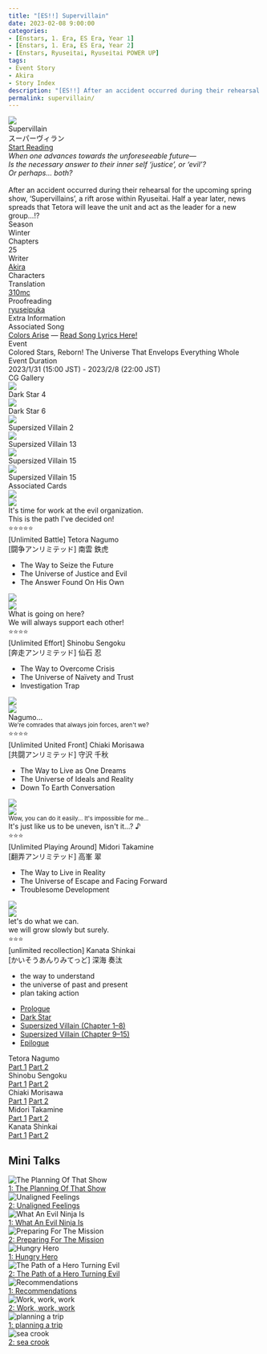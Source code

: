 ```yaml
---
title: "[ES!!] Supervillain"
date: 2023-02-08 9:00:00
categories:
- [Enstars, 1. Era, ES Era, Year 1]
- [Enstars, 1. Era, ES Era, Year 2]
- [Enstars, Ryuseitai, Ryuseitai POWER UP]
tags:
- Event Story
- Akira
- Story Index
description: "[ES!!] After an accident occurred during their rehearsal for the upcoming spring show, ‘Supervillains’, a rift arose within Ryuseitai. Half a year later…"
permalink: supervillain/
---
```


<div class="preview-wrapper" style="--storyColor:#5ac189;--storyColor-rgb:90,193,137;--storyColor-h:147.4;--storyColor-s:45.4%;--storyColor-l:55.5%;">
    <div class="grid-wrapper">
        <div class="preview-background" style="background-image: url('/img/es/eventstory/supervillain/tetorabcgframe.jpg')"></div>
        <div class="preview-box">
            <div class="title-area">
                <div class="title-area__title">Supervillain</div>
                <div class="title-area__subtitle">スーパーヴィラン</div>
                <div class="title-area__start"><a href="/supervillain/prologue">Start Reading</a></div>
            </div>
            <div class="info-area">
                <div class="synopsis">
                <em>When one advances towards the unforeseeable future—<br>
                Is the necessary answer to their inner self ‘justice’, or ‘evil’?<br>
                Or perhaps… both?</em><br><br>After an accident occurred during their rehearsal for the upcoming spring show, ‘Supervillains’, a rift arose within Ryuseitai. Half a year later, news spreads that Tetora will leave the unit and act as the leader for a new group…!?
                </div>
                <div class="info">
                    <div class="info-item season">
                        <div class="label">
                            Season
                        </div>
                        <div class="value">
                            Winter
                        </div>
                    </div>
                    <div class="info-item chapters">
                        <div class="label">
                            Chapters
                        </div>
                        <div class="value">
                            25
                        </div>
                    </div>
                    <div class="info-item writer">
                        <div class="label">
                            Writer
                        </div>
                        <div class="value">
                            <a href="/tags/Akira/">Akira</a>
                        </div>
                    </div>
                    <div class="info-item characters">
                        <div class="label">
                            Characters
                        </div>
                        <div class="value">
                        <a href="/categories/Enstars/Tetora" character="Tetora"></a>
                        <a href="/categories/Enstars/Shinobu" character="Shinobu"></a>
                        <a href="/categories/Enstars/Chiaki" character="Chiaki"></a>
                        <a href="/categories/Enstars/Midori" character="Midori"></a>
                        <a href="/categories/Enstars/Kanata" character="Kanata"></a>
                        </div>
                    </div>
                    <div class="info-item tl">
                        <div class="label">
                            Translation
                        </div>
                        <div class="value">
                            <a href="/about">310mc</a>
                        </div>
                    </div>
                    <div class="info-item pr">
                        <div class="label">
                            Proofreading
                        </div>
                        <div class="value">
                            <a href="https://ryuseipuka.notion.site/proofed-by-ryuseipuka-020757643ea94baabea5e7d21f325a8b" target="_blank">ryuseipuka</a>
                            </div>
                        </div>
                    </div>
                </div>
            </div>
        </div>
    </div>

<!-- more -->

<style>
    .preview-wrapper {
        display: none;
    }
    @media (max-width: 567px) {
        .post-block {
            padding: 5px 10px 8px !important;
        }
    }
</style>

<link rel="stylesheet" href="/cssfolder/removewidth.css">

<div class="story-wrapper" style="--storyColor:#5ac189;--storyColor-rgb:90,193,137;--storyColor-h:147.4;--storyColor-s:45.4%;--storyColor-l:55.5%;">
    <div class="grid-wrapper">
        <div class="story-background" style="background: top/cover url(/img/es/eventstory/supervillain/tetoraorigcg.jpg)"></div>
        <div class="story-box">
            <div class="story-cover">
                <div><img src="/img/es/eventstory/supervillain/tetorabcgframe_300px.jpg"></div>
            </div>
            <div class="title-area">
                <div class="title-area__title">Supervillain</div>
                <div class="title-area__subtitle">スーパーヴィラン</div>
                <div class="title-area__start">
                    <a href="prologue">Start Reading</a>
                </div>
            </div>
            <div class="info-area">
                <div class="synopsis">
                <em>When one advances towards the unforeseeable future—<br>
                Is the necessary answer to their inner self ‘justice’, or ‘evil’?<br>
                Or perhaps… both?</em><br><br>After an accident occurred during their rehearsal for the upcoming spring show, ‘Supervillains’, a rift arose within Ryuseitai. Half a year later, news spreads that Tetora will leave the unit and act as the leader for a new group…!?
                </div>
                <div class="info">
                    <div class="info-item season">
                        <div class="label">
                            Season
                        </div>
                        <div class="value">
                            Winter
                        </div>
                    </div>
                    <div class="info-item chapters">
                        <div class="label">
                            Chapters
                        </div>
                        <div class="value">
                            25
                        </div>
                    </div>
                    <div class="info-item writer">
                        <div class="label">
                            Writer
                        </div>
                        <div class="value">
                            <a href="/tags/Akira/">Akira</a>
                        </div>
                    </div>
                    <div class="info-item characters">
                        <div class="label">
                            Characters
                        </div>
                        <div class="value">
                        <a href="/categories/Enstars/Tetora" character="Tetora"></a>
                        <a href="/categories/Enstars/Shinobu" character="Shinobu"></a>
                        <a href="/categories/Enstars/Chiaki" character="Chiaki"></a>
                        <a href="/categories/Enstars/Midori" character="Midori"></a>
                        <a href="/categories/Enstars/Kanata" character="Kanata"></a>
                        </div>
                    </div>
                    <div class="info-item tl">
                        <div class="label">
                            Translation
                        </div>
                        <div class="value">
                          <a href="/about">310mc</a>
                        </div>
                    </div>
                    <div class="info-item pr">
                        <div class="label">
                            Proofreading
                        </div>
                        <div class="value">
                            <a href="https://ryuseipuka.notion.site/proofed-by-ryuseipuka-020757643ea94baabea5e7d21f325a8b" target="_blank">ryuseipuka</a>
                        </div>
                    </div>
                </div>
                <div class="extra-area">
                    <div class="tab-header">
                        <div class="tab-header__name">Extra Information</div>
                    </div>
                    <div class="tab-content">
                        <div class="tab-item">
                          <div class="label">
                            Associated Song
                            </div>
                          <div class="value">
                            <a href="https://www.youtube.com/watch?v=lEKV8kzVp-4">Colors Arise</a> — <a href="/colors_arise">Read Song Lyrics Here!</a>
                            </div>
                        </div>
                        <div class="tab-item">
                            <div class="label">
                                Event
                            </div>
                            <div class="value">
                                Colored Stars, Reborn! The Universe That Envelops Everything Whole
                            </div>
                        </div>
                        <div class="tab-item">
                            <div class="label">
                                Event Duration
                            </div>
                            <div class="value">
                                2023/1/31 (15:00 JST) - 2023/2/8 (22:00 JST)
                            </div>
                        </div>
                    </div>
                </div>
                <div class="cg-gallery">
                    <div class="tab-header">
                        <div class="tab-header__name">CG Gallery</div>
                    </div>
                    <div class="tab-content">
                        <div class="gallery">
                            <div class="gallery-item">
                                <div class="image">
                                    <img src="/img/es/eventstory/supervillain/tetoraorigcg.jpg">
                                </div>
                                <div class="caption">
                                    Dark Star 4
                                </div>
                            </div>
                            <div class="gallery-item">
                                <div class="image">
                                    <img src="/img/es/eventstory/supervillain/shinobuorigcg.jpg">
                                </div>
                                <div class="caption">
                                    Dark Star 6
                                </div>
                            </div>
                            <div class="gallery-item">
                                <div class="image">
                                    <img src="/img/es/eventstory/supervillain/chiakiorigcg.jpg">
                                </div>
                                <div class="caption">
                                    Supersized Villain 2
                                </div>
                            </div>
                            <div class="gallery-item">
                                <div class="image">
                                    <img src="/img/es/eventstory/supervillain/shinobubcg.jpg">
                                </div>
                                <div class="caption">
                                    Supersized Villain 13
                                </div>
                            </div>
                            <div class="gallery-item">
                                <div class="image">
                                    <img src="/img/es/eventstory/supervillain/chiakibcg.jpg">
                                </div>
                                <div class="caption">
                                    Supersized Villain 15
                                </div>
                            </div>
                            <div class="gallery-item">
                                <div class="image">
                                    <img src="/img/es/eventstory/supervillain/tetorabcg.jpg">
                                </div>
                                <div class="caption">
                                    Supersized Villain 15
                                </div>
                            </div>
                        </div>
                    </div>
                </div>
                <div class="story-cards">
                    <div class="tab-header">
                        <div class="tab-header__name">Associated Cards</div>
                    </div>
                    <div class="tab-content">
                        <div class="cards">
                            <div class="cards-item">
                                <div class="image">
                                    <div class="single unbloomed">
                                        <img src="/img/es/eventstory/supervillain/tetoraframe_300px.jpg">
                                    </div>
                                    <div class="single bloomed">
                                        <img src="/img/es/eventstory/supervillain/tetorabcgframe_300px.jpg">
                                    </div>
                                    <div class="quotes__wrapper">
                                        <div class="quotes">
                                            <div class="unbloomed">It's time for work at the evil organization.<!--悪の組織のお仕事だ--></div>
                                            <div class="bloomed">This is the path I've decided on!<!--これが俺の決めた道ッス！--></div>
                                        </div>
                                    </div>
                                </div>
                                <div class="lightbox">
                                    <div class="card__name">⭐⭐⭐⭐⭐<br>[Unlimited Battle] Tetora Nagumo</div>
                                    <div class="card__jp">[闘争アンリミテッド] 南雲 鉄虎</div>
                                    <div class="skills">
                                        <ul>
                                            <li id="center">
                                                <div class="name">The Way to Seize the Future<!--未来の掴み方--></div>
                                                <div class="desc"></div>
                                            </li>
                                            <li id="live">
                                                <div class="name">The Universe of Justice and Evil<!--正義と悪の宇宙--></div>
                                                <div class="desc"></div>
                                            </li>
                                            <li id="lesson">
                                                <div class="name">The Answer Found On His Own<!--自身で出す答え--></div>
                                                <div class="desc"></div>
                                            </li>
                                        </ul>
                                    </div>
                                </div>
                            </div>
                            <div class="cards-item">
                                <div class="image">
                                    <div class="single unbloomed">
                                        <img src="/img/es/eventstory/supervillain/shinobuframe_300px.jpg">
                                    </div>
                                    <div class="single bloomed">
                                        <img src="/img/es/eventstory/supervillain/shinobubcgframe_300px.jpg">
                                    </div>
                                    <div class="quotes__wrapper">
                                        <div class="quotes">
                                            <div class="unbloomed">What is going on here?<!--マジで何なんでござるか？--></div>
                                            <div class="bloomed">We will always support each other!<!--支え合っていくでござる！--></div>
                                        </div>
                                    </div>
                                </div>
                                <div class="lightbox">
                                    <div class="card__name">⭐⭐⭐⭐<br>[Unlimited Effort] Shinobu Sengoku</div>
                                    <div class="card__jp">[奔走アンリミテッド] 仙石 忍</div>
                                    <div class="skills">
                                        <ul>
                                            <li id="center">
                                                <div class="name">The Way to Overcome Crisis<!--危機の乗り切り方--></div>
                                                <div class="desc"></div>
                                            </li>
                                            <li id="live">
                                                <div class="name">The Universe of Naïvety and Trust<!--純真と信頼の宇宙--></div>
                                                <div class="desc"></div>
                                            </li>
                                            <li id="lesson">
                                                <div class="name">Investigation Trap<!--調査先の罠--></div>
                                                <div class="desc"></div>
                                            </li>
                                        </ul>
                                    </div>
                                </div>
                            </div>
                            <div class="cards-item">
                                <div class="image">
                                    <div class="single unbloomed">
                                        <img src="/img/es/eventstory/supervillain/chiakiframe_300px.jpg">
                                    </div>
                                    <div class="single bloomed">
                                        <img src="/img/es/eventstory/supervillain/chiakibcgframe_300px.jpg">
                                    </div>
                                    <div class="quotes__wrapper">
                                        <div class="quotes">
                                            <div class="unbloomed">Nagumo…<!--南雲…--></div>
                                            <div class="bloomed"><small>We're comrades that always join forces, aren't we?</small><!--手を取り合える仲間だろう--></div>
                                        </div>
                                    </div>
                                </div>
                                <div class="lightbox">
                                    <div class="card__name">⭐⭐⭐⭐<br>[Unlimited United Front] Chiaki Morisawa</div>
                                    <div class="card__jp">[共闘アンリミテッド] 守沢 千秋</div>
                                    <div class="skills">
                                        <ul>
                                            <li id="center">
                                                <div class="name">The Way to Live as One Dreams<!--夢見た在り方--></div>
                                                <div class="desc"></div>
                                            </li>
                                            <li id="live">
                                                <div class="name">The Universe of Ideals and Reality<!--理想と現実の宇宙	--></div>
                                                <div class="desc"></div>
                                            </li>
                                            <li id="lesson">
                                                <div class="name">Down To Earth Conversation<!--迫真のやり取り--></div>
                                                <div class="desc"></div>
                                            </li>
                                        </ul>
                                    </div>
                                </div>
                            </div>
                            <div class="cards-item">
                                <div class="image">
                                    <div class="single unbloomed">
                                        <img src="/img/es/eventstory/supervillain/midoriframe_300px.jpg">
                                    </div>
                                    <div class="single bloomed">
                                        <img src="/img/es/eventstory/supervillain/midoribcgframe_300px.jpg">
                                    </div>
                                    <div class="quotes__wrapper">
                                        <div class="quotes">
                                            <div class="unbloomed"><small>Wow, you can do it easily… It's impossible for me…</small><!--よくできるよね…俺は無理…--></div>
                                            <div class="bloomed">It's just like us to be uneven, isn't it…? ♪<!--凸凹なのが俺たちでしょ…♪--></div>
                                        </div>
                                    </div>
                                </div>
                                <div class="lightbox">
                                    <div class="card__name">⭐⭐⭐<br>[Unlimited Playing Around] Midori Takamine</div>
                                    <div class="card__jp">[翻弄アンリミテッド] 高峯 翠</div>
                                    <div class="skills">
                                        <ul>
                                            <li id="center">
                                                <div class="name">The Way to Live in Reality<!--現実の生き方--></div>
                                                <div class="desc"></div>
                                            </li>
                                            <li id="live">
                                                <div class="name">The Universe of Escape and Facing Forward<!--逃避、向き合う宇宙--></div>
                                                <div class="desc"></div>
                                            </li>
                                            <li id="lesson">
                                                <div class="name">Troublesome Development<!--厄介な展開--></div>
                                                <div class="desc"></div>
                                            </li>
                                        </ul>
                                    </div>
                                </div>
                            </div>
                            <div class="cards-item">
                                <div class="image">
                                    <div class="single unbloomed">
                                        <img src="/img/es/eventstory/supervillain/kanataframe_300px.jpg">
                                    </div>
                                    <div class="single bloomed">
                                        <img src="/img/es/eventstory/supervillain/kanatabcgframe_300px.jpg">
                                    </div>
                                    <div class="quotes__wrapper">
                                        <div class="quotes">
                                            <div class="unbloomed">let's do what we can.<!--できることはしましょう--></div>
                                            <div class="bloomed">we will grow slowly but surely.<!--すこしずつせいちょうですね--></div>
                                        </div>
                                    </div>
                                </div>
                                <div class="lightbox">
                                    <div class="card__name">⭐⭐⭐<br>[unlimited recollection] Kanata Shinkai</div>
                                    <div class="card__jp">[かいそうあんりみてっど] 深海 奏汰</div>
                                    <div class="skills">
                                        <ul>
                                            <li id="center">
                                                <div class="name">the way to understand<!--りかいのしかた--></div>
                                                <div class="desc"></div>
                                            </li>
                                            <li id="live">
                                                <div class="name">the universe of past and present<!--かこといまのうちゅう--></div>
                                                <div class="desc"></div>
                                            </li>
                                            <li id="lesson">
                                                <div class="name">plan taking action<!--さくせんこうどう--></div>
                                                <div class="desc"></div>
                                            </li>
                                        </ul>
                                    </div>
                                </div>
                            </div>
                        </div>
                    </div>
                </div>
            </div>
            <div class="chapter-area">
                <div class="chapters">
                    <ul>
                        <li>
                            <a href="prologue" id="">Prologue</a>
                        </li>
                        <li>
                            <a href="dark_star" id="">Dark Star</a>                          
                        </li>
                        <li>
                            <a href="supersized_villain" id="">Supersized Villain (Chapter 1–8)</a>          
                        </li>
                        <li>
                            <a href="supersized_villain_p2" id="">Supersized Villain (Chapter 9–15)</a>          
                        </li>
                        <li>
                            <a href="epilogue" id="">Epilogue</a>
                        </li>
                    </ul>
                </div>
              <div class="mini-talks">
                    <div class="mini-talk">
                        <div class="mt-header">Tetora Nagumo</div>
                        <div class="mt-content">
                        <div class="item">
                            <a href="minitalk/tetora_1" id="">Part 1</a>
                            <a href="minitalk/tetora_2" id="">Part 2</a>
                            </div>
                        </div>
                    </div>
                    <div class="mini-talk">
                        <div class="mt-header">Shinobu Sengoku</div>
                        <div class="mt-content">
                            <div class="item">
                            <a href="minitalk/shinobu_1" id="">Part 1</a>
                            <a href="minitalk/shinobu_2" id="">Part 2</a>
                            </div>
                        </div>
                    </div>
                    <div class="mini-talk">
                        <div class="mt-header">Chiaki Morisawa</div>
                        <div class="mt-content">
                            <div class="item">
                            <a href="minitalk/chiaki_1" id="">Part 1</a>
                            <a href="minitalk/chiaki_2" id="">Part 2</a>
                            </div>
                        </div>
                    </div>
                    <div class="mini-talk">
                        <div class="mt-header">Midori Takamine</div>
                        <div class="mt-content">
                            <div class="item">
                            <a href="minitalk/midori_1" id="">Part 1</a>
                            <a href="minitalk/midori_2" id="">Part 2</a>
                            </div>
                        </div>
                    </div>
                    <div class="mini-talk">
                        <div class="mt-header">Kanata Shinkai</div>
                        <div class="mt-content">
                        <div class="item">
                            <a href="minitalk/kanata_1" id="">Part 1</a>
                            <a href="minitalk/kanata_2" id="">Part 2</a>
                            </div>
                        </div>
                    </div>
                </div>
            </div>
        </div>
    </div>
</div>

## Mini Talks

<div class="stories">
    <div class="story">
        <div class="thumbimage">
            <img
                src="/img/es/eventstory/supervillain/tetoraframe_300px.jpg"
                alt="The Planning Of That Show"
            />
        </div>
        <a href="/supervillain/minitalk/tetora_1" class="storyName" target="_blank">
            <span>1: The Planning Of That Show</span>
            <span class="read"></span>
        </a>
    </div>
    <div class="story">
        <div class="thumbimage">
            <img
                src="/img/es/eventstory/supervillain/tetorabcgframe_300px.jpg"
                alt="Unaligned Feelings"
            />
        </div>
        <a href="/supervillain/minitalk/tetora_2" class="storyName" target="_blank">
            <span>2: Unaligned Feelings</span>
            <span class="read"></span>
        </a>
    </div>
    <div class="story">
        <div class="thumbimage">
            <img
                src="/img/es/eventstory/supervillain/shinobuframe_300px.jpg"
                alt="What An Evil Ninja Is"
            />
        </div>
        <a href="/supervillain/minitalk/shinobu_1" class="storyName" target="_blank">
            <span>1: What An Evil Ninja Is</span>
            <span class="read"></span>
        </a>
    </div>
    <div class="story">
        <div class="thumbimage">
            <img
                src="/img/es/eventstory/supervillain/shinobubcgframe_300px.jpg"
                alt="Preparing For The Mission"
            />
        </div>
        <a href="/supervillain/minitalk/shinobu_2" class="storyName" target="_blank">
            <span>2: Preparing For The Mission</span>
            <span class="read"></span>
        </a>
    </div>
    <div class="story">
        <div class="thumbimage">
            <img
                src="/img/es/eventstory/supervillain/chiakiframe_300px.jpg"
                alt="Hungry Hero"
            />
        </div>
        <a href="/supervillain/minitalk/chiaki_1" class="storyName" target="_blank">
            <span>1: Hungry Hero</span>
            <span class="read"></span>
        </a>
    </div>
    <div class="story">
        <div class="thumbimage">
            <img
                src="/img/es/eventstory/supervillain/chiakibcgframe_300px.jpg"
                alt="The Path of a Hero Turning Evil"
            />
        </div>
        <a href="/supervillain/minitalk/chiaki_2" class="storyName" target="_blank">
            <span>2: The Path of a Hero Turning Evil</span>
            <span class="read"></span>
        </a>
    </div>
    <div class="story">
        <div class="thumbimage">
            <img
                src="/img/es/eventstory/supervillain/midoriframe_300px.jpg"
                alt="Recommendations"
            />
        </div>
        <a href="/supervillain/minitalk/midori_1" class="storyName" target="_blank">
            <span>1: Recommendations</span>
            <span class="read"></span>
        </a>
    </div>
    <div class="story">
        <div class="thumbimage">
            <img
                src="/img/es/eventstory/supervillain/midoribcgframe_300px.jpg"
                alt="Work, work, work"
            />
        </div>
        <a href="/supervillain/minitalk/midori_2" class="storyName" target="_blank">
            <span>2: Work, work, work</span>
            <span class="read"></span>
        </a>
    </div>
    <div class="story">
        <div class="thumbimage">
            <img
                src="/img/es/eventstory/supervillain/kanataframe_300px.jpg"
                alt="planning a trip"
            />
        </div>
        <a href="/supervillain/minitalk/kanata_1" class="storyName" target="_blank">
            <span>1: planning a trip</span>
            <span class="read"></span>
        </a>
    </div>
    <div class="story">
        <div class="thumbimage">
            <img
                src="/img/es/eventstory/supervillain/kanatabcgframe_300px.jpg"
                alt="sea crook"
            />
        </div>
        <a href="/supervillain/minitalk/kanata_2" class="storyName" target="_blank">
            <span>2: sea crook</span>
            <span class="read"></span>
        </a>
    </div>
</div>
